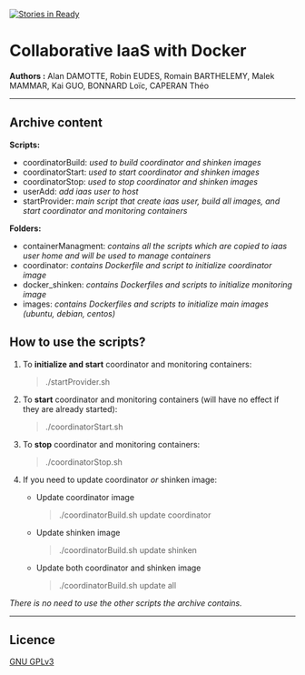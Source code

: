 [![Stories in Ready](https://badge.waffle.io/EudesRobin/iaas-collaboratif.png?label=ready&title=Ready)](https://waffle.io/EudesRobin/iaas-collaboratif)

Collaborative IaaS with Docker
==============================

**Authors :** 
Alan DAMOTTE, Robin EUDES, Romain BARTHELEMY, Malek MAMMAR, Kai GUO, BONNARD Loïc, CAPERAN Théo

---------------------------

Archive content
----------------------

**Scripts:**

 - coordinatorBuild: *used to build coordinator and shinken images*
 - coordinatorStart: *used to start coordinator and shinken images*
 - coordinatorStop: *used to stop coordinator and shinken images*
 - userAdd: *add iaas user to host*
 - startProvider: *main script that create iaas user, build all images, and start coordinator and monitoring containers*

**Folders:**

 - containerManagment: *contains all the scripts which are copied to iaas user home and will be used to manage containers*
 - coordinator: *contains Dockerfile and script to initialize coordinator image*
 - docker_shinken: *contains Dockerfiles and scripts to initialize monitoring image*
 - images: *contains Dockerfiles and scripts to initialize main images (ubuntu, debian, centos)*

How to use the scripts?
----------------------

1. To **initialize and start** coordinator and monitoring containers:

	> ./startProvider.sh

2. To **start** coordinator and monitoring containers (will have no effect if they are already started):

	> ./coordinatorStart.sh

3. To **stop** coordinator and monitoring containers:

	> ./coordinatorStop.sh

4. If you need to update coordinator *or* shinken image:

	- Update coordinator image

		> ./coordinatorBuild.sh update coordinator

	- Update shinken image

		> ./coordinatorBuild.sh update shinken

	- Update both coordinator and shinken image

		> ./coordinatorBuild.sh update all


*There is no need to use the other scripts the archive contains.*

----------

Licence
-------

[GNU GPLv3](https://www.gnu.org/licenses/gpl-3.0.fr.html)


